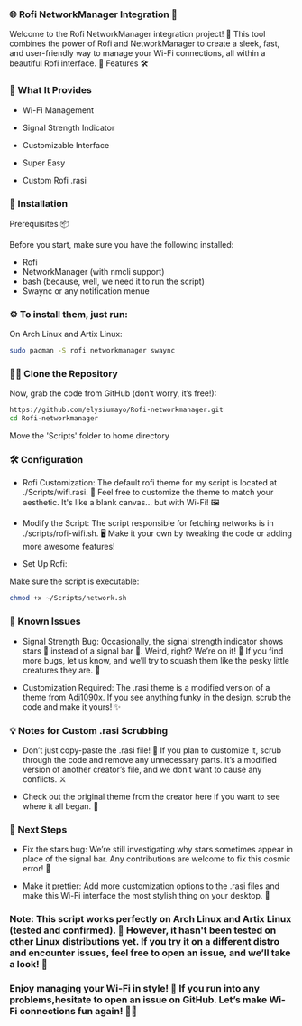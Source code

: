 ### 🌐 Rofi NetworkManager Integration 📡

Welcome to the Rofi NetworkManager integration project! 🚀 This tool combines the power of Rofi and NetworkManager to create a sleek, fast, and user-friendly way to manage your Wi-Fi connections, all within a beautiful Rofi interface. 🎉
Features 🛠️

### 📡 What It Provides 
<div>

- Wi-Fi Management
 
- Signal Strength Indicator
 
- Customizable Interface
 
- Super Easy
 
- Custom Rofi .rasi
   
</div>

### 🚀 Installation
Prerequisites 📦
<div>

 Before you start, make sure you have the following installed:

- Rofi 
- NetworkManager (with nmcli support)
- bash (because, well, we need it to run the script)
- Swaync or any notification menue
</div>
  
### ⚙️ To install them, just run:
<div>

On Arch Linux and Artix Linux:

 ```bash
sudo pacman -S rofi networkmanager swaync 
 ```
</div>

### 🧑‍💻 Clone the Repository

Now, grab the code from GitHub (don’t worry, it’s free!):

```bash
https://github.com/elysiumayo/Rofi-networkmanager.git
cd Rofi-networkmanager
```
Move the 'Scripts' folder to home directory 
### 🛠️ Configuration

<div>

 - Rofi Customization:
The default rofi theme for my script is located at ./Scripts/wifi.rasi. 🎨 Feel free to customize the theme to match your aesthetic. It's like a blank canvas... but with Wi-Fi! 🖼️

- Modify the Script:
The script responsible for fetching networks is in ./scripts/rofi-wifi.sh. 🖥️ Make it your own by tweaking the code or adding more awesome features!

- Set Up Rofi:

Make sure the script is executable:

```bash
chmod +x ~/Scripts/network.sh
 ```

</div>

### 🐞 Known Issues

- Signal Strength Bug: Occasionally, the signal strength indicator shows stars 🌟 instead of a signal bar 📶. Weird, right? We’re on it! 🔧 If you find more bugs, let us know, and we’ll try to squash them like the pesky little creatures they are. 🐜

- Customization Required: The .rasi theme is a modified version of a theme from [Adi1090x](https://github.com/adi1090x/rofi.git). If you see anything funky in the design, scrub the code and make it yours! ✨

### 💡 Notes for Custom .rasi Scrubbing

</div>

- Don’t just copy-paste the .rasi file! 📝 If you plan to customize it, scrub through the code and remove any unnecessary parts. It’s a modified version of another creator’s file, and we don’t want to cause any conflicts. ⚔️

- Check out the original theme from the creator here if you want to see where it all began. 🙌

</div>

### 🎯 Next Steps

<div>

- Fix the stars bug: We’re still investigating why stars sometimes appear in place of the signal bar. Any contributions are welcome to fix this cosmic error! 🌌

- Make it prettier: Add more customization options to the .rasi files and make this Wi-Fi interface the most stylish thing on your desktop. 💅

</div>

### Note: This script works perfectly on Arch Linux and Artix Linux (tested and confirmed). 🎉 However, it hasn't been tested on other Linux distributions yet. If you try it on a different distro and encounter issues, feel free to open an issue, and we’ll take a look! 🚨
### Enjoy managing your Wi-Fi in style! 🎉 If you run into any problems,hesitate to open an issue on GitHub. Let’s make Wi-Fi connections fun again! 📶😄
